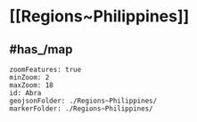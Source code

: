 # [[Regions~Philippines]] 



## #has_/map 


```leaflet
zoomFeatures: true 
minZoom: 2 
maxZoom: 18
id: Abra
geojsonFolder: ./Regions~Philippines/
markerFolder: ./Regions~Philippines/
```


